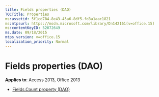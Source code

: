 ```yaml
---
title: Fields properties (DAO)
TOCTitle: Properties
ms:assetid: 5f1cd784-8e43-43a6-8df5-fd8a1aac1821
ms:mtpsurl: https://msdn.microsoft.com/library/Dn142161(v=office.15)
ms:contentKeyID: 52072649
ms.date: 09/18/2015
mtps_version: v=office.15
localization_priority: Normal
---
```


# Fields properties (DAO)

**Applies to**: Access 2013, Office 2013

- [Fields.Count property (DAO)](fields-count-property-dao.md)


